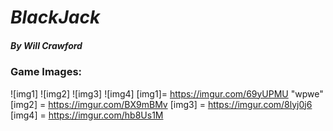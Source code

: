 # *BlackJack*

##### By Will Crawford

### Game Images:
![img1]
![img2]
![img3]
![img4]
[img1]= https://imgur.com/69yUPMU "wpwe"
[img2] = https://imgur.com/BX9mBMv
[img3] = https://imgur.com/8lyj0j6
[img4] = https://imgur.com/hb8Us1M